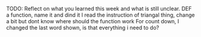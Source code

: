 TODO: Reflect on what you learned this week and what is still unclear.
DEF a function, name it and dind it
I read the instruction of triangal thing, change a bit but dont know where should the function work
For count down, I changed the last word shown, is that everything i need to do?
